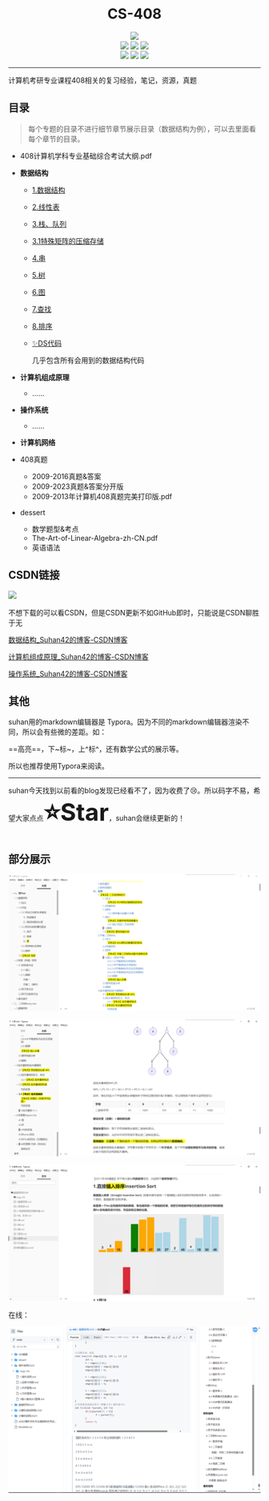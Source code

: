 <h1 align="center">CS-408</h1>

<div align="center">
<img src="https://img.shields.io/github/stars/suhan42/cs-408?style=social">
	<div>
        <a href="https://github.com/suhan42" target="_blank" style="text-decoration: none;">
            <img src="https://img.shields.io/badge/Author-@suhan-purple.svg">
        </a>
        <a href="https://blog.csdn.net/weixin_51350847" target="_blank" style="text-decoration: none;">
            <img src="https://img.shields.io/badge/blog-@suhan42-red.svg">
        </a>
        <img src="https://img.shields.io/github/repo-size/suhan42/cs-408">
	</div>
	<div>
        <img src="https://img.shields.io/github/created-at/suhan42/cs-408">
        <img src="https://img.shields.io/github/commit-activity/m/suhan42/cs-408">
        <img src="https://img.shields.io/github/last-commit/suhan42/cs-408">
    </div>
</div>

---

计算机考研专业课程408相关的复习经验，笔记，资源，真题

## 目录

> 每个专题的目录不进行细节章节展示目录（数据结构为例），可以去里面看每个章节的目录。

- 408计算机学科专业基础综合考试大纲.pdf

- **数据结构**

  - [1.数据结构](https://github.com/suhan42/cs-408/blob/main/数据结构DS45'/1.数据结构.md)

  - [2.线性表](https://github.com/suhan42/cs-408/blob/main/数据结构DS45'/2.线性表.md)

  - [3.栈、队列](https://github.com/suhan42/cs-408/blob/main/数据结构DS45'/3.栈、队列.md)

  - [3.1特殊矩阵的压缩存储](https://github.com/suhan42/cs-408/blob/main/数据结构DS45'/3.1特殊矩阵的压缩存储.md)

  - [4.串](https://github.com/suhan42/cs-408/blob/main/数据结构DS45'/4.串.md)

  - [5.树](https://github.com/suhan42/cs-408/blob/main/数据结构DS45'/5.树.md)

  - [6.图](https://github.com/suhan42/cs-408/blob/main/数据结构DS45'/6.图.md)

  - [7.查找](https://github.com/suhan42/cs-408/blob/main/数据结构DS45'/7.查找.md)

  - [8.排序](https://github.com/suhan42/cs-408/blob/main/数据结构DS45'/8.排序.md)

  - [✨DS代码](https://github.com/suhan42/cs-408/blob/main/数据结构DS45'/DS代码.md)

    几乎包含所有会用到的数据结构代码

- **计算机组成原理**

  - ……

- **操作系统**

  - ……

- **计算机网络**

- 408真题

  - 2009-2016真题&答案
  - 2009-2023真题&答案分开版
  - 2009-2013年计算机408真题完美打印版.pdf

- dessert

  - 数学题型&考点
  - The-Art-of-Linear-Algebra-zh-CN.pdf
  - 英语语法



## CSDN链接

[![](https://img.shields.io/badge/blog-@suhan42-rightgreen)](https://blog.csdn.net/weixin_51350847)

不想下载的可以看CSDN，但是CSDN更新不如GitHub即时，只能说是CSDN聊胜于无

[数据结构_Suhan42的博客-CSDN博客](https://blog.csdn.net/weixin_51350847/category_12593927.html)

[计算机组成原理_Suhan42的博客-CSDN博客](https://blog.csdn.net/weixin_51350847/category_12596653.html)

[操作系统_Suhan42的博客-CSDN博客](https://blog.csdn.net/weixin_51350847/category_12759078.html)



## 其他

suhan用的markdown编辑器是 Typora。因为不同的markdown编辑器渲染不同，所以会有些微的差距。如：

==高亮==，下~标~，上^标^，还有数学公式的展示等。

所以也推荐使用Typora来阅读。

---

suhan今天找到以前看的blog发现已经看不了，因为收费了😢。所以码字不易，希望大家点点<font size="10">**⭐Star**</font>，suhan会继续更新的！



## 部分展示

![display](imgs/display.png)

![display2](imgs/display2.png)

![display3](imgs/display3.png)

在线：

![display4](imgs/display4.png)
